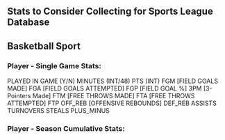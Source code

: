 ## Stats to Consider Collecting for Sports League Database
## Basketball Sport

### Player - Single Game Stats:
PLAYED IN GAME (Y/N)
MINUTES (INT/48)
PTS (INT)
FGM [FIELD GOALS MADE] 
FGA [FIELD GOALS ATTEMPTED]
FGP [FIELD GOAL %]
3PM [3-Pointers Made]
FTM [FREE THROWS MADE]
FTA [FREE THROWS ATTEMPTED]
FTP
OFF_REB [OFFENSIVE REBOUNDS]
DEF_REB 
ASSISTS
TURNOVERS
STEALS
PLUS_MINUS 

### Player - Season Cumulative Stats:
